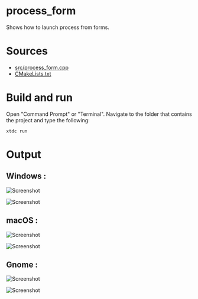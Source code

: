 # process_form

Shows how to launch process from forms.

# Sources

* [src/process_form.cpp](src/process_form.cpp)
* [CMakeLists.txt](CMakeLists.txt)

# Build and run

Open "Command Prompt" or "Terminal". Navigate to the folder that contains the project and type the following:

```shell
xtdc run
```

# Output

## Windows :

![Screenshot](../../../../docs/pictures/examples/process_form_w.png)

![Screenshot](../../../../docs/pictures/examples/process_form_wd.png)

## macOS :

![Screenshot](../../../../docs/pictures/examples/process_form_m.png)

![Screenshot](../../../../docs/pictures/examples/process_form_md.png)

## Gnome :

![Screenshot](../../../../docs/pictures/examples/process_form_g.png)

![Screenshot](../../../../docs/pictures/examples/process_form_gd.png)
